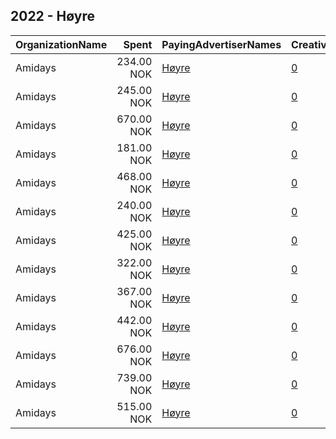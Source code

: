 ## 2022 - Høyre 
|OrganizationName|Spent|PayingAdvertiserNames|CreativeUrls|Impressions|Genders|AgeBrackets|CountryCodes|BillingAddresses|CandidateBallotInformation|
|:---|---:|:---|:---|---:|:---|:---|:---|:---|:---|
|Amidays|234.00 NOK|[Høyre](2022/Høyre.md)|[0](https://www.snap.com/political-ads/asset/382056eace50ae07110f2735b166570e628aff4c86b60cb98dc9626e28dc53cf?mediaType=mp4)|2,262||25+|norway|"Industrigata 59,OSLO,0357,NO"||
|Amidays|245.00 NOK|[Høyre](2022/Høyre.md)|[0](https://www.snap.com/political-ads/asset/3692da6596e46330d4cde03b36a723f7e2ac20fd43240f29c00f3d9f45bd1eaf?mediaType=mp4)|2,149||25+|norway|"Industrigata 59,OSLO,0357,NO"||
|Amidays|670.00 NOK|[Høyre](2022/Høyre.md)|[0](https://www.snap.com/political-ads/asset/17233d1e54d68f8679616c03de5e6978b8d5e77837d11386defdf42a6436642a?mediaType=mp4)|8,022||18-30|norway|"Industrigata 59,OSLO,0357,NO"||
|Amidays|181.00 NOK|[Høyre](2022/Høyre.md)|[0](https://www.snap.com/political-ads/asset/704ee206bf571e9be879bda463645a2d049d0f77aaa9821ccd1035073aa50464?mediaType=mp4)|1,792||25+|norway|"Industrigata 59,OSLO,0357,NO"||
|Amidays|468.00 NOK|[Høyre](2022/Høyre.md)|[0](https://www.snap.com/political-ads/asset/3cfdd0d4f948d368c6232293ab51899087ee2c9023556d17fa4c1edd87d790d3?mediaType=mp4)|4,083||25+|norway|"Industrigata 59,OSLO,0357,NO"||
|Amidays|240.00 NOK|[Høyre](2022/Høyre.md)|[0](https://www.snap.com/political-ads/asset/37636921ffcb2c1af86f367264e0744a65b54ce964d20978867ef60520dacb5a?mediaType=mp4)|1,880||25+|norway|"Industrigata 59,OSLO,0357,NO"||
|Amidays|425.00 NOK|[Høyre](2022/Høyre.md)|[0](https://www.snap.com/political-ads/asset/780a4e1b0dbf99ef8412897f5ae1a5ae5f0de44f8d00e13aed840ed2bce9ff2e?mediaType=mp4)|3,336||25+|norway|"Industrigata 59,OSLO,0357,NO"||
|Amidays|322.00 NOK|[Høyre](2022/Høyre.md)|[0](https://www.snap.com/political-ads/asset/bc8a64fb4bf96f4d390c14ed8e180c58f8d9a7a43c9b1c046968a125c8bc891f?mediaType=mp4)|3,809||18-30|norway|"Industrigata 59,OSLO,0357,NO"||
|Amidays|367.00 NOK|[Høyre](2022/Høyre.md)|[0](https://www.snap.com/political-ads/asset/6377d1a57020ded6dab9cfe5eda62f9118989c37a53b2ad7e7c4041677095761?mediaType=mp4)|4,171||18-30|norway|"Industrigata 59,OSLO,0357,NO"||
|Amidays|442.00 NOK|[Høyre](2022/Høyre.md)|[0](https://www.snap.com/political-ads/asset/a4ab2b8bd721e4a585b69e12d4a619387bc35daecf75f222172246a5fb478123?mediaType=mp4)|5,599||18-30|norway|"Industrigata 59,OSLO,0357,NO"||
|Amidays|676.00 NOK|[Høyre](2022/Høyre.md)|[0](https://www.snap.com/political-ads/asset/6e0514aabec43299438e039af108622568a19ac1ee2517d6abbfa02fec7b6542?mediaType=mp4)|8,004||18-30|norway|"Industrigata 59,OSLO,0357,NO"||
|Amidays|739.00 NOK|[Høyre](2022/Høyre.md)|[0](https://www.snap.com/political-ads/asset/d8780df4352f7d4e3be509a5fdcc4b2f071d83fe8a29dedd4afb6c0957a470b1?mediaType=mp4)|5,837||25+|norway|"Industrigata 59,OSLO,0357,NO"||
|Amidays|515.00 NOK|[Høyre](2022/Høyre.md)|[0](https://www.snap.com/political-ads/asset/65bd343abe675928e687679dab9bcc5fcac64a99b4f1d51606e5eb74886f8982?mediaType=mp4)|6,260||18-30|norway|"Industrigata 59,OSLO,0357,NO"||
